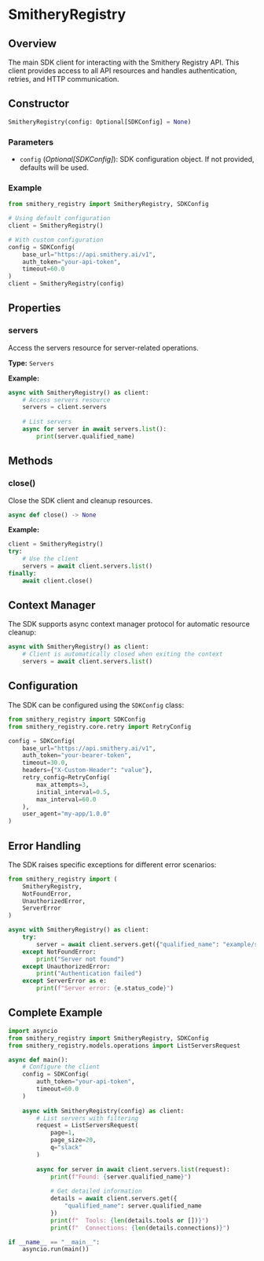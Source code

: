 # SmitheryRegistry

## Overview

The main SDK client for interacting with the Smithery Registry API. This client provides access to all API resources and handles authentication, retries, and HTTP communication.

## Constructor

```python
SmitheryRegistry(config: Optional[SDKConfig] = None)
```

### Parameters

- `config` (*Optional[SDKConfig]*): SDK configuration object. If not provided, defaults will be used.

### Example

```python
from smithery_registry import SmitheryRegistry, SDKConfig

# Using default configuration
client = SmitheryRegistry()

# With custom configuration
config = SDKConfig(
    base_url="https://api.smithery.ai/v1",
    auth_token="your-api-token",
    timeout=60.0
)
client = SmitheryRegistry(config)
```

## Properties

### servers

Access the servers resource for server-related operations.

**Type:** `Servers`

**Example:**

```python
async with SmitheryRegistry() as client:
    # Access servers resource
    servers = client.servers
    
    # List servers
    async for server in await servers.list():
        print(server.qualified_name)
```

## Methods

### close()

Close the SDK client and cleanup resources.

```python
async def close() -> None
```

**Example:**

```python
client = SmitheryRegistry()
try:
    # Use the client
    servers = await client.servers.list()
finally:
    await client.close()
```

## Context Manager

The SDK supports async context manager protocol for automatic resource cleanup:

```python
async with SmitheryRegistry() as client:
    # Client is automatically closed when exiting the context
    servers = await client.servers.list()
```

## Configuration

The SDK can be configured using the `SDKConfig` class:

```python
from smithery_registry import SDKConfig
from smithery_registry.core.retry import RetryConfig

config = SDKConfig(
    base_url="https://api.smithery.ai/v1",
    auth_token="your-bearer-token",
    timeout=30.0,
    headers={"X-Custom-Header": "value"},
    retry_config=RetryConfig(
        max_attempts=3,
        initial_interval=0.5,
        max_interval=60.0
    ),
    user_agent="my-app/1.0.0"
)
```

## Error Handling

The SDK raises specific exceptions for different error scenarios:

```python
from smithery_registry import (
    SmitheryRegistry,
    NotFoundError,
    UnauthorizedError,
    ServerError
)

async with SmitheryRegistry() as client:
    try:
        server = await client.servers.get({"qualified_name": "example/server"})
    except NotFoundError:
        print("Server not found")
    except UnauthorizedError:
        print("Authentication failed")
    except ServerError as e:
        print(f"Server error: {e.status_code}")
```

## Complete Example

```python
import asyncio
from smithery_registry import SmitheryRegistry, SDKConfig
from smithery_registry.models.operations import ListServersRequest

async def main():
    # Configure the client
    config = SDKConfig(
        auth_token="your-api-token",
        timeout=60.0
    )
    
    async with SmitheryRegistry(config) as client:
        # List servers with filtering
        request = ListServersRequest(
            page=1,
            page_size=20,
            q="slack"
        )
        
        async for server in await client.servers.list(request):
            print(f"Found: {server.qualified_name}")
            
            # Get detailed information
            details = await client.servers.get({
                "qualified_name": server.qualified_name
            })
            print(f"  Tools: {len(details.tools or [])}")
            print(f"  Connections: {len(details.connections)}")

if __name__ == "__main__":
    asyncio.run(main())
```